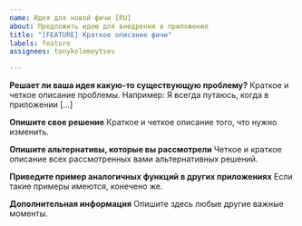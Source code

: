 ```yaml
---
name: Идея для новой фичи [RU]
about: Предложить идею для внедрения в приложение
title: "[FEATURE] Краткое описание фичи"
labels: feature
assignees: tonykolomeytsev

---
```


**Решает ли ваша идея какую-то существующую проблему?**
Краткое и четкое описание проблемы. Например: Я всегда путаюсь, когда в приложении [...]

**Опишите свое решение**
Краткое и четкое описание того, что нужно изменить.

**Опишите альтернативы, которые вы рассмотрели**
Четкое и краткое описание всех рассмотренных вами альтернативных решений.

**Приведите пример аналогичных функций в других приложениях**
Если такие примеры имеются, конечено же.

**Дополнительная информация**
Опишите здесь любые другие важные моменты.
